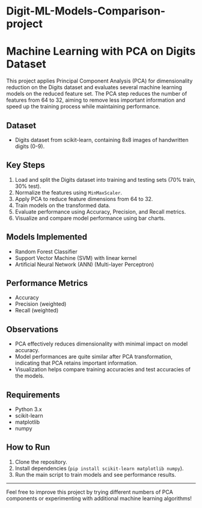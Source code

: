 # Digit-ML-Models-Comparison-project
# Machine Learning with PCA on Digits Dataset

This project applies Principal Component Analysis (PCA) for dimensionality reduction on the Digits dataset and evaluates several machine learning models on the reduced feature set. The PCA step reduces the number of features from 64 to 32, aiming to remove less important information and speed up the training process while maintaining performance.

## Dataset
- Digits dataset from scikit-learn, containing 8x8 images of handwritten digits (0-9).

## Key Steps
1. Load and split the Digits dataset into training and testing sets (70% train, 30% test).  
2. Normalize the features using `MinMaxScaler`.  
3. Apply PCA to reduce feature dimensions from 64 to 32.  
4. Train models on the transformed data.  
5. Evaluate performance using Accuracy, Precision, and Recall metrics.  
6. Visualize and compare model performance using bar charts.

## Models Implemented
- Random Forest Classifier  
- Support Vector Machine (SVM) with linear kernel  
- Artificial Neural Network (ANN) (Multi-layer Perceptron)

## Performance Metrics
- Accuracy  
- Precision (weighted)  
- Recall (weighted)

## Observations
- PCA effectively reduces dimensionality with minimal impact on model accuracy.  
- Model performances are quite similar after PCA transformation, indicating that PCA retains important information.  
- Visualization helps compare training accuracies and test accuracies of the models.

## Requirements
- Python 3.x  
- scikit-learn  
- matplotlib  
- numpy

## How to Run
1. Clone the repository.  
2. Install dependencies (`pip install scikit-learn matplotlib numpy`).  
3. Run the main script to train models and see performance results.

---

Feel free to improve this project by trying different numbers of PCA components or experimenting with additional machine learning algorithms!
